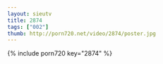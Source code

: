 ```yaml
--- 
layout: sieutv
title: 2874
tags: ["002"]
thumb: http://porn720.net/video/2874/poster.jpg
---
```

{% include porn720 key="2874" %} 

